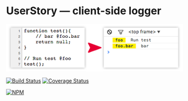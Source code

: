 UserStory — client-side logger
==============================

![](example/example.png?raw=true)


[![Build Status](https://secure.travis-ci.org/piumosso/UserStory.png)](http://travis-ci.org/piumosso/UserStory)
[![Coverage Status](https://coveralls.io/repos/piumosso/UserStory/badge.png)](https://coveralls.io/r/piumosso/UserStory)

[![NPM](https://nodei.co/npm/user-story.png)](https://nodei.co/npm/user-story/)

